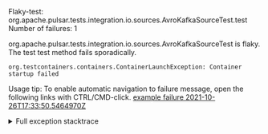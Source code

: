         
Flaky-test: org.apache.pulsar.tests.integration.io.sources.AvroKafkaSourceTest.test
Number of failures: 1

org.apache.pulsar.tests.integration.io.sources.AvroKafkaSourceTest is flaky. The test test method fails sporadically.

```
org.testcontainers.containers.ContainerLaunchException: Container startup failed
```

Usage tip: To enable automatic navigation to failure message, open the following links with CTRL/CMD-click.
[example failure 2021-10-26T17:33:50.5464970Z](https://github.com/apache/pulsar/runs/4012151213?check_suite_focus=true?check_suite_focus=true#step:13:10641)


<details>
<summary>Full exception stacktrace</summary>
<code><pre>
org.testcontainers.containers.ContainerLaunchException: Container startup failed
	at org.testcontainers.containers.GenericContainer.doStart(GenericContainer.java:330)
	at org.testcontainers.containers.GenericContainer.start(GenericContainer.java:311)
	at org.apache.pulsar.tests.integration.topologies.PulsarCluster.startService(PulsarCluster.java:290)
	at org.apache.pulsar.tests.integration.io.sources.AvroKafkaSourceTest.startKafkaContainers(AvroKafkaSourceTest.java:119)
	at org.apache.pulsar.tests.integration.io.sources.AvroKafkaSourceTest.test(AvroKafkaSourceTest.java:101)
	at java.base/jdk.internal.reflect.NativeMethodAccessorImpl.invoke0(Native Method)
	at java.base/jdk.internal.reflect.NativeMethodAccessorImpl.invoke(NativeMethodAccessorImpl.java:62)
	at java.base/jdk.internal.reflect.DelegatingMethodAccessorImpl.invoke(DelegatingMethodAccessorImpl.java:43)
	at java.base/java.lang.reflect.Method.invoke(Method.java:566)
	at org.testng.internal.MethodInvocationHelper.invokeMethod(MethodInvocationHelper.java:132)
	at org.testng.internal.InvokeMethodRunnable.runOne(InvokeMethodRunnable.java:45)
	at org.testng.internal.InvokeMethodRunnable.call(InvokeMethodRunnable.java:73)
	at org.testng.internal.InvokeMethodRunnable.call(InvokeMethodRunnable.java:11)
	at java.base/java.util.concurrent.FutureTask.run(FutureTask.java:264)
	at java.base/java.util.concurrent.ThreadPoolExecutor.runWorker(ThreadPoolExecutor.java:1128)
	at java.base/java.util.concurrent.ThreadPoolExecutor$Worker.run(ThreadPoolExecutor.java:628)
	at java.base/java.lang.Thread.run(Thread.java:829)
Caused by: org.testcontainers.containers.ContainerFetchException: Can't get Docker image: RemoteDockerImage(imageName=confluentinc/cp-schema-registry:6.0.1, imagePullPolicy=DefaultPullPolicy())
	at org.testcontainers.containers.GenericContainer.getDockerImageName(GenericContainer.java:1286)
	at org.testcontainers.containers.GenericContainer.logger(GenericContainer.java:615)
	at org.testcontainers.containers.GenericContainer.doStart(GenericContainer.java:320)
	... 16 more
Caused by: org.testcontainers.containers.ContainerFetchException: Failed to get Docker client for confluentinc/cp-schema-registry:6.0.1
	at org.testcontainers.images.RemoteDockerImage.resolve(RemoteDockerImage.java:99)
	at org.testcontainers.images.RemoteDockerImage.resolve(RemoteDockerImage.java:27)
	at org.testcontainers.utility.LazyFuture.getResolvedValue(LazyFuture.java:17)
	at org.testcontainers.utility.LazyFuture.get(LazyFuture.java:39)
	at org.testcontainers.containers.GenericContainer.getDockerImageName(GenericContainer.java:1284)
	... 18 more
Caused by: com.github.dockerjava.api.exception.DockerClientException: Could not pull image: error pulling image configuration: Get "https://production.cloudflare.docker.com/registry-v2/docker/registry/v2/blobs/sha256/d9/d96dacce178fc397cb54d327b4a5169d5e375d414bed8d69cf1f21ce97e1384c/data?verify=1635272618-aCugfw4pw%2FHP%2FgqEe3gt5hlLbYc%3D": net/http: TLS handshake timeout
	at com.github.dockerjava.api.command.PullImageResultCallback.checkDockerClientPullSuccessful(PullImageResultCallback.java:97)
	at com.github.dockerjava.api.command.PullImageResultCallback.throwFirstError(PullImageResultCallback.java:112)
	at com.github.dockerjava.api.async.ResultCallbackTemplate.awaitCompletion(ResultCallbackTemplate.java:93)
	at org.testcontainers.images.TimeLimitedLoggedPullImageResultCallback.awaitCompletion(TimeLimitedLoggedPullImageResultCallback.java:52)
	at org.testcontainers.images.RemoteDockerImage.resolve(RemoteDockerImage.java:82)
	... 22 more

</pre></code>
</details>

